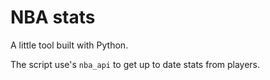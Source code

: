 # NBA stats
A little tool built with Python.

The script use's `nba_api` to get up to date stats from players.

